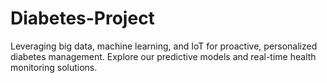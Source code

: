 # Diabetes-Project
Leveraging big data, machine learning, and IoT for proactive, personalized diabetes management. Explore our predictive models and real-time health monitoring solutions.
